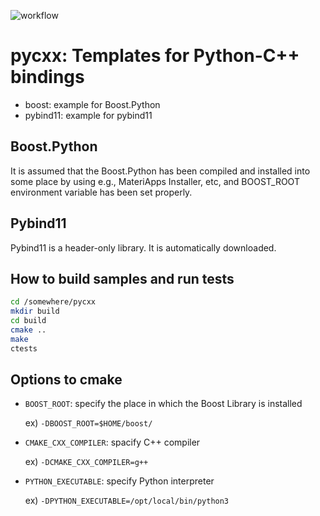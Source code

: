 ![workflow](https://github.com/todo-group/pycxx/actions/workflows/build.yml/badge.svg)

# pycxx: Templates for Python-C++ bindings

* boost: example for Boost.Python
* pybind11: example for pybind11

## Boost.Python

It is assumed that the Boost.Python has been compiled and installed into some place by using e.g., MateriApps Installer, etc, and BOOST_ROOT environment variable has been set properly.

## Pybind11

Pybind11 is a header-only library. It is automatically downloaded.

## How to build samples and run tests

```bash
cd /somewhere/pycxx
mkdir build
cd build
cmake ..
make
ctests
```

## Options to cmake

* ```BOOST_ROOT```: specify the place in which the Boost Library is installed

  ex) ```-DBOOST_ROOT=$HOME/boost/```
  
* ```CMAKE_CXX_COMPILER```: spacify C++ compiler

  ex) ```-DCMAKE_CXX_COMPILER=g++```
  
* ```PYTHON_EXECUTABLE```: specify Python interpreter

  ex) ```-DPYTHON_EXECUTABLE=/opt/local/bin/python3```
